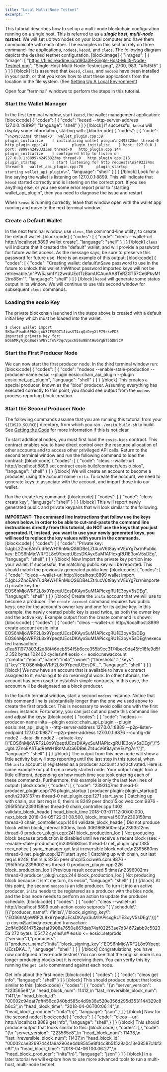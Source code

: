 ```yaml
---
title: "Local Multi-Node Testnet"
excerpt: ""
---
```

This tutorial describes how to set up a multi-node blockchain configuration running on a single host.  This is referred to as a _**single host, multi-node testnet**_.  We will set up two nodes on your local computer and have them communicate with each other.  The examples in this section rely on three command-line applications, `nodeos`, `keosd`, and `cleos`.  The following diagram depicts the desired testnet configuration.
[block:image]
{
  "images": [
    {
      "image": [
        "https://files.readme.io/a190a39-Single-Host-Multi-Node-Testnet.png",
        "Single-Host-Multi-Node-Testnet.png",
        2700,
        983,
        "#f5f5f5"
      ]
    }
  ]
}
[/block]
It is assumed that `keosd`, `cleos`, and `nodeos` have been installed in your path, or that you know how to start these applications from the location in the file system.  (See [Setting Up A Local Environment](Local-Environment))

Open four "terminal" windows to perform the steps in this tutorial.

### Start the Wallet Manager
In the first terminal window, start `keosd`, the wallet management application:
[block:code]
{
  "codes": [
    {
      "code": "keosd --http-server-address 127.0.0.1:8899",
      "language": "shell"
    }
  ]
}
[/block]
If successful, `keosd` will display some information, starting with:
[block:code]
{
  "codes": [
    {
      "code": "```\n2493323ms thread-0   wallet_plugin.cpp:39          plugin_initialize    ] initializing wallet plugin\n2493323ms thread-0   http_plugin.cpp:141           plugin_initialize    ] host: 127.0.0.1 port: 8899\n2493323ms thread-0   http_plugin.cpp:144           plugin_initialize    ] configured http to listen on 127.0.0.1:8899\n2493323ms thread-0   http_plugin.cpp:213           plugin_startup       ] start listening for http requests\n2493324ms thread-0   wallet_api_plugin.cpp:70      plugin_startup       ] starting wallet_api_plugin\n```",
      "language": "shell"
    }
  ]
}
[/block]
Look for a line saying the wallet is listening on 127.0.0.1:8899. This will indicate that `keosd` started correctly and is listening on the correct port. If you see anything else, or you see some error report prior to "starting wallet_api_plugin", then you need to diagnose the issue and restart.

When `keosd` is running correctly, leave that window open with the wallet app running and move to the next terminal window.

### Create a Default Wallet
In the next terminal window, use `cleos`, the command-line utility, to create the default wallet.
[block:code]
{
  "codes": [
    {
      "code": "cleos --wallet-url http://localhost:8899  wallet create",
      "language": "shell"
    }
  ]
}
[/block]
`cleos` will indicate that it created the "default" wallet, and will provide a password for future wallet access. As the message says, be sure to preserve this password for future use. Here is an example of this output:
[block:code]
{
  "codes": [
    {
      "code": "Creating wallet: default\nSave password to use in the future to unlock this wallet.\nWithout password imported keys will not be retrievable.\n\"PW5JsmfYz2wrdUEotTzBamUCAunAA8TeRZGT57Ce6PkvM12tre8Sm\"",
      "language": "shell"
    }
  ]
}
[/block]
`keosd` will generate some status output in its window. We will continue to use this second window for subsequent `cleos` commands.

### Loading the eosio Key

The private blockchain launched in the steps above is created with a default initial key which must be loaded into the wallet.

```
$ cleos wallet import 5KQwrPbwdL6PhXujxW37FSSQZ1JiwsST4cqQzDeyXtP79zkvFD3
imported private key for: EOS6MRyAjQq8ud7hVNYcfnVPJqcVpscN5So8BhtHuGYqET5GDW5CV
```

### Start the First Producer Node
We can now start the first producer node. In the third terminal window run:
[block:code]
{
  "codes": [
    {
      "code": "nodeos --enable-stale-production --producer-name eosio --plugin eosio::chain_api_plugin --plugin eosio::net_api_plugin",
      "language": "shell"
    }
  ]
}
[/block]
This creates a special producer, known as the "bios" producer. Assuming everything has executed correctly to this point, you should see output from the `nodeos` process reporting block creation.

### Start the Second Producer Node
The following commands assume that you are running this tutorial from your `${EOSIO_SOURCE}` directory, from which you ran `./eosio_build.sh` to build.  See [Getting the Code](Local-Environment#1-getting-the-code) for more information if this is not clear.

To start additional nodes, you must first load the `eosio.bios` contract. This contract enables you to have direct control over the resource allocation of other accounts and to access other privileged API calls. Return to the second terminal window and run the following command to load the contract:
[block:code]
{
  "codes": [
    {
      "code": "cleos --wallet-url http://localhost:8899 set contract eosio build/contracts/eosio.bios",
      "language": "shell"
    }
  ]
}
[/block]
We will create an account to become a producer, using the account name `inita`.  To create the account, we need to generate keys to associate with the account, and import those into our wallet.

Run the create key command:
[block:code]
{
  "codes": [
    {
      "code": "cleos create key",
      "language": "shell"
    }
  ]
}
[/block]
This will report newly generated public and private keypairs that will look similar to the following.

**IMPORTANT:  The command line instructions that follow use the keys shown below.  In order to be able to cut-and-paste the command line instructions directly from this tutorial, do NOT use the keys that you just generated.  If, instead, you want to use your newly generated keys, you will need to replace the key values with yours in the commands.**
[block:code]
{
  "codes": [
    {
      "code": "Private key: 5JgbL2ZnoEAhTudReWH1RnMuQS6DBeLZt4ucV6t8aymVEuYg7sr\nPublic key: EOS6hMjoWRF2L8x9YpeqtUEcsDKAyxSuM1APicxgRU1E3oyV5sDEg",
      "language": "shell"
    }
  ]
}
[/block]
Now import the private key portion into your wallet. If successful, the matching public key will be reported. This should match the previously generated public key:
[block:code]
{
  "codes": [
    {
      "code": "cleos --wallet-url http://localhost:8899 wallet import 5JgbL2ZnoEAhTudReWH1RnMuQS6DBeLZt4ucV6t8aymVEuYg7sr\nimported private key for: EOS6hMjoWRF2L8x9YpeqtUEcsDKAyxSuM1APicxgRU1E3oyV5sDEg",
      "language": "shell"
    }
  ]
}
[/block]
Create the `inita` account that we will use to become a producer. The `create account` command requires two public keys, one for the account's owner key and one for its active key.  In this example, the newly created public key is used twice, as both the owner key and the active key. Example output from the create command is shown:
[block:code]
{
  "codes": [
    {
      "code": "cleos --wallet-url http://localhost:8899 create account eosio inita EOS6hMjoWRF2L8x9YpeqtUEcsDKAyxSuM1APicxgRU1E3oyV5sDEg EOS6hMjoWRF2L8x9YpeqtUEcsDKAyxSuM1APicxgRU1E3oyV5sDEg\nexecuted transaction: d1ea511977803d2d88f46deb554f5b6cce355b9cc3174bec0da45fc16fe9d5f3  352 bytes  102400 cycles\n#         eosio <= eosio::newaccount            {\"creator\":\"eosio\",\"name\":\"inita\",\"owner\":{\"threshold\":1,\"keys\":[{\"key\":\"EOS6hMjoWRF2L8x9YpeqtUEcsDK...",
      "language": "shell"
    }
  ]
}
[/block]
We now have an account that is available to have a contract assigned to it, enabling it to do meaningful work. In other tutorials, the account has been used to establish simple contracts. In this case, the account will be designated as a block producer.

In the fourth terminal window, start a second `nodeos` instance. Notice that this command line is substantially longer than the one we used above to create the first producer. This is necessary to avoid collisions with the first `nodeos` instance. Fortunately, you can just cut and paste this command line and adjust the keys:
[block:code]
{
  "codes": [
    {
      "code": "nodeos --producer-name inita --plugin eosio::chain_api_plugin --plugin eosio::net_api_plugin --http-server-address 127.0.0.1:8889 --p2p-listen-endpoint 127.0.0.1:9877 --p2p-peer-address 127.0.0.1:9876 --config-dir node2 --data-dir node2 --private-key [\\\"EOS6hMjoWRF2L8x9YpeqtUEcsDKAyxSuM1APicxgRU1E3oyV5sDEg\\\",\\\"5JgbL2ZnoEAhTudReWH1RnMuQS6DBeLZt4ucV6t8aymVEuYg7sr\\\"]",
      "language": "shell"
    }
  ]
}
[/block]
The output from this new node will show a little activity but will stop reporting until the last step in this tutorial, when the `inita` account is registered as a producer account and activated. Here is some example output from a newly started node. Your output might look a little different, depending on how much time you took entering each of these commands. Furthermore, this example is only the last few lines of output:
[block:code]
{
  "codes": [
    {
      "code": "2393147ms thread-0   producer_plugin.cpp:176       plugin_startup       ] producer plugin:  plugin_startup() end\n2393157ms thread-0   net_plugin.cpp:1271           start_sync           ] Catching up with chain, our last req is 0, theirs is 8249 peer dhcp15.ociweb.com:9876 - 295f5fd\n2393158ms thread-0   chain_controller.cpp:1402     validate_block_heade ] head_block_time 2018-03-01T12:00:00.000, next_block 2018-04-05T22:31:08.500, block_interval 500\n2393158ms thread-0   chain_controller.cpp:1404     validate_block_heade ] Did not produce block within block_interval 500ms, took 3061868500ms)\n2393512ms thread-0   producer_plugin.cpp:241       block_production_loo ] Not producing block because production is disabled until we receive a recent block (see: --enable-stale-production)\n2395680ms thread-0   net_plugin.cpp:1385           recv_notice          ] sync_manager got last irreversible block notice\n2395680ms thread-0   net_plugin.cpp:1271           start_sync           ] Catching up with chain, our last req is 8248, theirs is 8255 peer dhcp15.ociweb.com:9876 - 295f5fd\n2396002ms thread-0   producer_plugin.cpp:226       block_production_loo ] Previous result occurred 5 times\n2396002ms thread-0   producer_plugin.cpp:244       block_production_loo ] Not producing block because it isn't my turn, its eosio",
      "language": "shell"
    }
  ]
}
[/block]
At this point, the second `nodeos` is an idle producer. To turn it into an active producer, `inita` needs to be registered as a producer with the bios node, and the bios node needs to perform an action to update the producer schedule.
[block:code]
{
  "codes": [
    {
      "code": "cleos --wallet-url http://localhost:8899 push action eosio setprods \"{ \\\"schedule\\\": [{\\\"producer_name\\\": \\\"inita\\\",\\\"block_signing_key\\\": \\\"EOS6hMjoWRF2L8x9YpeqtUEcsDKAyxSuM1APicxgRU1E3oyV5sDEg\\\"}]}\" -p eosio@active\nexecuted transaction: 2cff4d96814752aefaf9908a7650e867dab74af02253ae7d34672abb9c58235a  272 bytes  105472 cycles\n#         eosio <= eosio::setprods              {\"version\":1,\"producers\":[{\"producer_name\":\"inita\",\"block_signing_key\":\"EOS6hMjoWRF2L8x9YpeqtUEcsDKA...",
      "language": "shell"
    }
  ]
}
[/block]
Congratulations, you have now configured a two-node testnet! You can see that the original node is no longer producing blocks but it is receiving them. You can verify this by running the `get info` commmand against each node.

Get info about the first node:
[block:code]
{
  "codes": [
    {
      "code": "cleos get info",
      "language": "shell"
    }
  ]
}
[/block]
This should produce output that looks similar to this:
[block:code]
{
  "codes": [
    {
      "code": "{\n  \"server_version\": \"223565e8\",\n  \"head_block_num\": 11412,\n  \"last_irreversible_block_num\": 11411,\n  \"head_block_id\": \"00002c94daf7dff456cd940bd585c4d9b38e520e356d295d3531144329c8b6c3\",\n  \"head_block_time\": \"2018-04-06T00:06:14\",\n  \"head_block_producer\": \"inita\"\n}",
      "language": "json"
    }
  ]
}
[/block]
Now for the second node:
[block:code]
{
  "codes": [
    {
      "code": "cleos --url http://localhost:8889 get info",
      "language": "shell"
    }
  ]
}
[/block]
This should produce output that looks similar to this:
[block:code]
{
  "codes": [
    {
      "code": "{\n  \"server_version\": \"223565e8\",\n  \"head_block_num\": 11438,\n  \"last_irreversible_block_num\": 11437,\n  \"head_block_id\": \"00002cae32697444fa9a2964e4db85b5e8fd4c8b51529a0c13e38587c1bf3c6f\",\n  \"head_block_time\": \"2018-04-06T00:06:27\",\n  \"head_block_producer\": \"inita\"\n}",
      "language": "json"
    }
  ]
}
[/block]
In a later tutorial we will explore how to use more advanced tools to run a multi-host, multi-node testnet.